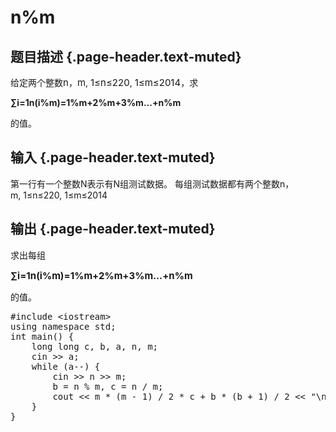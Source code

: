 # n%m

## 题目描述 {.page-header.text-muted}

<div class="content">
  给定两个整数<span id="MathJax-Element-6-Frame" class="MathJax" style="box-sizing: border-box; font-size: 15px; display: inline; font-style: normal; font-weight: normal; line-height: normal; text-indent: 0px; text-align: left; text-transform: none; letter-spacing: normal; word-spacing: normal; overflow-wrap: normal; white-space: nowrap; float: none; direction: ltr; max-width: none; max-height: none; min-width: 0px; min-height: 0px; border: 0px; padding: 0px; margin: 0px; position: relative;" tabindex="0" role="presentation" data-mathml="<math xmlns=&quot;http://www.w3.org/1998/Math/MathML&quot;><mi>n</mi></math>"><span id="MathJax-Span-17" class="math"><span id="MathJax-Span-18" class="mrow"><span id="MathJax-Span-19" class="mi">n</span></span></span></span>，<span id="MathJax-Element-7-Frame" class="MathJax" style="box-sizing: border-box; font-size: 15px; display: inline; font-style: normal; font-weight: normal; line-height: normal; text-indent: 0px; text-align: left; text-transform: none; letter-spacing: normal; word-spacing: normal; overflow-wrap: normal; white-space: nowrap; float: none; direction: ltr; max-width: none; max-height: none; min-width: 0px; min-height: 0px; border: 0px; padding: 0px; margin: 0px; position: relative;" tabindex="0" role="presentation" data-mathml="<math xmlns=&quot;http://www.w3.org/1998/Math/MathML&quot;><mi>m</mi></math>"><span class="MJX_Assistive_MathML" role="presentation">m</span></span>, <span id="MathJax-Element-8-Frame" class="MathJax" style="box-sizing: border-box; font-size: 15px; display: inline; font-style: normal; font-weight: normal; line-height: normal; text-indent: 0px; text-align: left; text-transform: none; letter-spacing: normal; word-spacing: normal; overflow-wrap: normal; white-space: nowrap; float: none; direction: ltr; max-width: none; max-height: none; min-width: 0px; min-height: 0px; border: 0px; padding: 0px; margin: 0px; position: relative;" tabindex="0" role="presentation" data-mathml="<math xmlns=&quot;http://www.w3.org/1998/Math/MathML&quot;><mn>1</mn><mo>&#x2264;</mo><mi>n</mi><mo>&#x2264;</mo><msup><mn>2</mn><mrow class=&quot;MJX-TeXAtom-ORD&quot;><mn>20</mn></mrow></msup></math>"><span id="MathJax-Span-23" class="math"><span id="MathJax-Span-24" class="mrow"><span id="MathJax-Span-25" class="mn">1</span><span id="MathJax-Span-26" class="mo">≤</span><span id="MathJax-Span-27" class="mi">n</span><span id="MathJax-Span-28" class="mo">≤</span><span id="MathJax-Span-29" class="msubsup"><span id="MathJax-Span-30" class="mn">2</span><span id="MathJax-Span-31" class="texatom"><span id="MathJax-Span-32" class="mrow"><span id="MathJax-Span-33" class="mn">20</span></span></span></span></span></span></span>, <span id="MathJax-Element-9-Frame" class="MathJax" style="box-sizing: border-box; font-size: 15px; display: inline; font-style: normal; font-weight: normal; line-height: normal; text-indent: 0px; text-align: left; text-transform: none; letter-spacing: normal; word-spacing: normal; overflow-wrap: normal; white-space: nowrap; float: none; direction: ltr; max-width: none; max-height: none; min-width: 0px; min-height: 0px; border: 0px; padding: 0px; margin: 0px; position: relative;" tabindex="0" role="presentation" data-mathml="<math xmlns=&quot;http://www.w3.org/1998/Math/MathML&quot;><mn>1</mn><mo>&#x2264;</mo><mi>m</mi><mo>&#x2264;</mo><mn>2014</mn></math>"><span id="MathJax-Span-34" class="math"><span id="MathJax-Span-35" class="mrow"><span id="MathJax-Span-36" class="mn">1</span><span id="MathJax-Span-37" class="mo">≤</span><span id="MathJax-Span-38" class="mi">m</span><span id="MathJax-Span-39" class="mo">≤</span><span id="MathJax-Span-40" class="mn">2014</span></span></span></span>，求</p> 
  
  <div class="MathJax_Display">
    <strong><span id="MathJax-Element-10-Frame" class="MathJax" style="box-sizing: border-box; font-size: 14px; display: inline; font-style: normal; line-height: normal; text-indent: 0px; text-align: center; text-transform: none; letter-spacing: normal; word-spacing: normal; overflow-wrap: normal; white-space: nowrap; float: none; direction: ltr; max-width: none; max-height: none; min-width: 0px; min-height: 0px; border: 0px; padding: 0px; margin: 0px; position: relative;" tabindex="0" role="presentation" data-mathml="<math xmlns=&quot;http://www.w3.org/1998/Math/MathML&quot; display=&quot;block&quot;><munderover><mo>&#x2211;</mo><mrow class=&quot;MJX-TeXAtom-ORD&quot;><mi>i</mi><mo>=</mo><mn>1</mn></mrow><mrow class=&quot;MJX-TeXAtom-ORD&quot;><mi>n</mi></mrow></munderover><mrow class=&quot;MJX-TeXAtom-ORD&quot;><mo stretchy=&quot;false&quot;>(</mo><mi>i</mi><mi mathvariant=&quot;normal&quot;>&#x0025;</mi><mi>m</mi><mo stretchy=&quot;false&quot;>)</mo></mrow><mo>=</mo><mn>1</mn><mi mathvariant=&quot;normal&quot;>&#x0025;</mi><mi>m</mi><mo>+</mo><mn>2</mn><mi mathvariant=&quot;normal&quot;>&#x0025;</mi><mi>m</mi><mo>+</mo><mn>3</mn><mi mathvariant=&quot;normal&quot;>&#x0025;</mi><mi>m</mi><mo>.</mo><mo>.</mo><mo>.</mo><mo>+</mo><mi>n</mi><mi mathvariant=&quot;normal&quot;>&#x0025;</mi><mi>m</mi></math>"><span id="MathJax-Span-41" class="math"><span id="MathJax-Span-42" class="mrow"><span id="MathJax-Span-43" class="munderover"><span id="MathJax-Span-44" class="mo">∑</span><span id="MathJax-Span-45" class="texatom"><span id="MathJax-Span-46" class="mrow"><span id="MathJax-Span-47" class="mi">i</span><span id="MathJax-Span-48" class="mo">=</span><span id="MathJax-Span-49" class="mn">1</span></span></span><span id="MathJax-Span-50" class="texatom"><span id="MathJax-Span-51" class="mrow"><span id="MathJax-Span-52" class="mi">n</span></span></span></span><span id="MathJax-Span-53" class="texatom"><span id="MathJax-Span-54" class="mrow"><span id="MathJax-Span-55" class="mo">(</span><span id="MathJax-Span-56" class="mi">i</span><span id="MathJax-Span-57" class="mi">%</span><span id="MathJax-Span-58" class="mi">m</span><span id="MathJax-Span-59" class="mo">)</span></span></span><span id="MathJax-Span-60" class="mo">=</span><span id="MathJax-Span-61" class="mn">1</span><span id="MathJax-Span-62" class="mi">%</span><span id="MathJax-Span-63" class="mi">m</span><span id="MathJax-Span-64" class="mo">+</span><span id="MathJax-Span-65" class="mn">2</span><span id="MathJax-Span-66" class="mi">%</span><span id="MathJax-Span-67" class="mi">m</span><span id="MathJax-Span-68" class="mo">+</span><span id="MathJax-Span-69" class="mn">3</span><span id="MathJax-Span-70" class="mi">%</span><span id="MathJax-Span-71" class="mi">m</span><span id="MathJax-Span-72" class="mo">.</span><span id="MathJax-Span-73" class="mo">.</span><span id="MathJax-Span-74" class="mo">.</span><span id="MathJax-Span-75" class="mo">+</span><span id="MathJax-Span-76" class="mi">n</span><span id="MathJax-Span-77" class="mi">%</span><span id="MathJax-Span-78" class="mi">m</span></span></span></span></strong>
  </div>
  
  <p>
    的值。
  </p>
</div>

## 输入 {.page-header.text-muted}

<div class="content">
  第一行有一个整数N表示有N组测试数据。 每组测试数据都有两个整数<span id="MathJax-Element-11-Frame" class="MathJax" style="box-sizing: border-box; font-size: 14px; display: inline; font-style: normal; font-weight: normal; line-height: normal; text-indent: 0px; text-align: left; text-transform: none; letter-spacing: normal; word-spacing: normal; overflow-wrap: normal; white-space: nowrap; float: none; direction: ltr; max-width: none; max-height: none; min-width: 0px; min-height: 0px; border: 0px; padding: 0px; margin: 0px; position: relative;" tabindex="0" role="presentation" data-mathml="<math xmlns=&quot;http://www.w3.org/1998/Math/MathML&quot;><mi>n</mi></math>"><span class="MJX_Assistive_MathML" role="presentation">n</span></span>，<span id="MathJax-Element-12-Frame" class="MathJax" style="box-sizing: border-box; font-size: 14px; display: inline; font-style: normal; font-weight: normal; line-height: normal; text-indent: 0px; text-align: left; text-transform: none; letter-spacing: normal; word-spacing: normal; overflow-wrap: normal; white-space: nowrap; float: none; direction: ltr; max-width: none; max-height: none; min-width: 0px; min-height: 0px; border: 0px; padding: 0px; margin: 0px; position: relative;" tabindex="0" role="presentation" data-mathml="<math xmlns=&quot;http://www.w3.org/1998/Math/MathML&quot;><mi>m</mi></math>"><span id="MathJax-Span-82" class="math"><span id="MathJax-Span-83" class="mrow"><span id="MathJax-Span-84" class="mi">m</span></span></span></span>, <span id="MathJax-Element-13-Frame" class="MathJax" style="box-sizing: border-box; font-size: 14px; display: inline; font-style: normal; font-weight: normal; line-height: normal; text-indent: 0px; text-align: left; text-transform: none; letter-spacing: normal; word-spacing: normal; overflow-wrap: normal; white-space: nowrap; float: none; direction: ltr; max-width: none; max-height: none; min-width: 0px; min-height: 0px; border: 0px; padding: 0px; margin: 0px; position: relative;" tabindex="0" role="presentation" data-mathml="<math xmlns=&quot;http://www.w3.org/1998/Math/MathML&quot;><mn>1</mn><mo>&#x2264;</mo><mi>n</mi><mo>&#x2264;</mo><msup><mn>2</mn><mrow class=&quot;MJX-TeXAtom-ORD&quot;><mn>20</mn></mrow></msup></math>"><span id="MathJax-Span-85" class="math"><span id="MathJax-Span-86" class="mrow"><span id="MathJax-Span-87" class="mn">1</span><span id="MathJax-Span-88" class="mo">≤</span><span id="MathJax-Span-89" class="mi">n</span><span id="MathJax-Span-90" class="mo">≤</span><span id="MathJax-Span-91" class="msubsup"><span id="MathJax-Span-92" class="mn">2</span><span id="MathJax-Span-93" class="texatom"><span id="MathJax-Span-94" class="mrow"><span id="MathJax-Span-95" class="mn">20</span></span></span></span></span></span></span>, <span id="MathJax-Element-14-Frame" class="MathJax" style="box-sizing: border-box; font-size: 14px; display: inline; font-style: normal; font-weight: normal; line-height: normal; text-indent: 0px; text-align: left; text-transform: none; letter-spacing: normal; word-spacing: normal; overflow-wrap: normal; white-space: nowrap; float: none; direction: ltr; max-width: none; max-height: none; min-width: 0px; min-height: 0px; border: 0px; padding: 0px; margin: 0px; position: relative;" tabindex="0" role="presentation" data-mathml="<math xmlns=&quot;http://www.w3.org/1998/Math/MathML&quot;><mn>1</mn><mo>&#x2264;</mo><mi>m</mi><mo>&#x2264;</mo><mn>2014</mn></math>"><span id="MathJax-Span-96" class="math"><span id="MathJax-Span-97" class="mrow"><span id="MathJax-Span-98" class="mn">1</span><span id="MathJax-Span-99" class="mo">≤</span><span id="MathJax-Span-100" class="mi">m</span><span id="MathJax-Span-101" class="mo">≤</span><span id="MathJax-Span-102" class="mn">2014</span></span></span></span>
</div>

## 输出 {.page-header.text-muted}

<div class="content">
  求出每组</p> 
  
  <div class="MathJax_Display">
    <strong><span id="MathJax-Element-15-Frame" class="MathJax" style="box-sizing: border-box; font-size: 15px; display: inline; font-style: normal; line-height: normal; text-indent: 0px; text-align: center; text-transform: none; letter-spacing: normal; word-spacing: normal; overflow-wrap: normal; white-space: nowrap; float: none; direction: ltr; max-width: none; max-height: none; min-width: 0px; min-height: 0px; border: 0px; padding: 0px; margin: 0px; position: relative;" tabindex="0" role="presentation" data-mathml="<math xmlns=&quot;http://www.w3.org/1998/Math/MathML&quot; display=&quot;block&quot;><munderover><mo>&#x2211;</mo><mrow class=&quot;MJX-TeXAtom-ORD&quot;><mi>i</mi><mo>=</mo><mn>1</mn></mrow><mrow class=&quot;MJX-TeXAtom-ORD&quot;><mi>n</mi></mrow></munderover><mrow class=&quot;MJX-TeXAtom-ORD&quot;><mo stretchy=&quot;false&quot;>(</mo><mi>i</mi><mi mathvariant=&quot;normal&quot;>&#x0025;</mi><mi>m</mi><mo stretchy=&quot;false&quot;>)</mo></mrow><mo>=</mo><mn>1</mn><mi mathvariant=&quot;normal&quot;>&#x0025;</mi><mi>m</mi><mo>+</mo><mn>2</mn><mi mathvariant=&quot;normal&quot;>&#x0025;</mi><mi>m</mi><mo>+</mo><mn>3</mn><mi mathvariant=&quot;normal&quot;>&#x0025;</mi><mi>m</mi><mo>.</mo><mo>.</mo><mo>.</mo><mo>+</mo><mi>n</mi><mi mathvariant=&quot;normal&quot;>&#x0025;</mi><mi>m</mi></math>"><span id="MathJax-Span-103" class="math"><span id="MathJax-Span-104" class="mrow"><span id="MathJax-Span-105" class="munderover"><span id="MathJax-Span-106" class="mo">∑</span><span id="MathJax-Span-107" class="texatom"><span id="MathJax-Span-108" class="mrow"><span id="MathJax-Span-109" class="mi">i</span><span id="MathJax-Span-110" class="mo">=</span><span id="MathJax-Span-111" class="mn">1</span></span></span><span id="MathJax-Span-112" class="texatom"><span id="MathJax-Span-113" class="mrow"><span id="MathJax-Span-114" class="mi">n</span></span></span></span><span id="MathJax-Span-115" class="texatom"><span id="MathJax-Span-116" class="mrow"><span id="MathJax-Span-117" class="mo">(</span><span id="MathJax-Span-118" class="mi">i</span><span id="MathJax-Span-119" class="mi">%</span><span id="MathJax-Span-120" class="mi">m</span><span id="MathJax-Span-121" class="mo">)</span></span></span><span id="MathJax-Span-122" class="mo">=</span><span id="MathJax-Span-123" class="mn">1</span><span id="MathJax-Span-124" class="mi">%</span><span id="MathJax-Span-125" class="mi">m</span><span id="MathJax-Span-126" class="mo">+</span><span id="MathJax-Span-127" class="mn">2</span><span id="MathJax-Span-128" class="mi">%</span><span id="MathJax-Span-129" class="mi">m</span><span id="MathJax-Span-130" class="mo">+</span><span id="MathJax-Span-131" class="mn">3</span><span id="MathJax-Span-132" class="mi">%</span><span id="MathJax-Span-133" class="mi">m</span><span id="MathJax-Span-134" class="mo">.</span><span id="MathJax-Span-135" class="mo">.</span><span id="MathJax-Span-136" class="mo">.</span><span id="MathJax-Span-137" class="mo">+</span><span id="MathJax-Span-138" class="mi">n</span><span id="MathJax-Span-139" class="mi">%</span><span id="MathJax-Span-140" class="mi">m</span></span></span></span></strong>
  </div>
  
  <p>
    的值。
  </p>
</div>

<pre class="EnlighterJSRAW" data-enlighter-language="cpp">#include &lt;iostream&gt;
using namespace std;
int main() {
    long long c, b, a, n, m;
    cin &gt;&gt; a;
    while (a--) {
        cin &gt;&gt; n &gt;&gt; m;
        b = n % m, c = n / m;
        cout &lt;&lt; m * (m - 1) / 2 * c + b * (b + 1) / 2 &lt;&lt; "\n";
    }
}</pre>

&nbsp;
